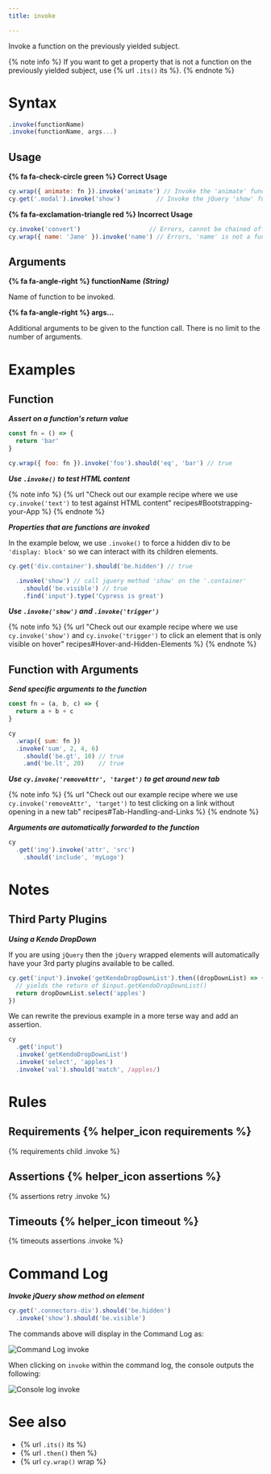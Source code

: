 ```yaml
---
title: invoke

---
```


Invoke a function on the previously yielded subject.

{% note info %}
If you want to get a property that is not a function on the previously yielded subject, use {% url `.its()` its %}.
{% endnote %}

# Syntax

```javascript
.invoke(functionName)
.invoke(functionName, args...)
```

## Usage

**{% fa fa-check-circle green %} Correct Usage**

```javascript
cy.wrap({ animate: fn }).invoke('animate') // Invoke the 'animate' function
cy.get('.modal').invoke('show')          // Invoke the jQuery 'show' function
```

**{% fa fa-exclamation-triangle red %} Incorrect Usage**

```javascript
cy.invoke('convert')                   // Errors, cannot be chained off 'cy'
cy.wrap({ name: 'Jane' }).invoke('name') // Errors, 'name' is not a function
```

## Arguments

**{% fa fa-angle-right %} functionName**  ***(String)***

Name of function to be invoked.

**{% fa fa-angle-right %} args...**

Additional arguments to be given to the function call. There is no limit to the number of arguments.

# Examples

## Function

***Assert on a function's return value***

```javascript
const fn = () => {
  return 'bar'
}

cy.wrap({ foo: fn }).invoke('foo').should('eq', 'bar') // true
```

***Use `.invoke()` to test HTML content***

{% note info %}
{% url "Check out our example recipe where we use `cy.invoke('text')` to test against HTML content" recipes#Bootstrapping-your-App %}
{% endnote %}

***Properties that are functions are invoked***

In the example below, we use `.invoke()` to force a hidden div to be `'display: block'` so we can interact with its children elements.

```javascript
cy.get('div.container').should('be.hidden') // true

  .invoke('show') // call jquery method 'show' on the '.container'
    .should('be.visible') // true
    .find('input').type('Cypress is great')
```

***Use `.invoke('show')` and `.invoke('trigger')`***

{% note info %}
{% url "Check out our example recipe where we use `cy.invoke('show')` and `cy.invoke('trigger')` to click an element that is only visible on hover" recipes#Hover-and-Hidden-Elements %}
{% endnote %}

## Function with Arguments

***Send specific arguments to the function***

```javascript
const fn = (a, b, c) => {
  return a + b + c
}

cy
  .wrap({ sum: fn })
  .invoke('sum', 2, 4, 6)
    .should('be.gt', 10) // true
    .and('be.lt', 20)    // true
```

***Use `cy.invoke('removeAttr', 'target')` to get around new tab***

{% note info %}
{% url "Check out our example recipe where we use `cy.invoke('removeAttr', 'target')` to test clicking on a link without opening in a new tab" recipes#Tab-Handling-and-Links %}
{% endnote %}

***Arguments are automatically forwarded to the function***

```javascript
cy
  .get('img').invoke('attr', 'src')
    .should('include', 'myLogo')
```

# Notes

## Third Party Plugins

***Using a Kendo DropDown***

If you are using `jQuery` then the `jQuery` wrapped elements will automatically have your 3rd party plugins available to be called.

```javascript
cy.get('input').invoke('getKendoDropDownList').then((dropDownList) => {
  // yields the return of $input.getKendoDropDownList()
  return dropDownList.select('apples')
})
```

We can rewrite the previous example in a more terse way and add an assertion.

```javascript
cy
  .get('input')
  .invoke('getKendoDropDownList')
  .invoke('select', 'apples')
  .invoke('val').should('match', /apples/)
```

# Rules

## Requirements {% helper_icon requirements %}

{% requirements child .invoke %}

## Assertions {% helper_icon assertions %}

{% assertions retry .invoke %}

## Timeouts {% helper_icon timeout %}

{% timeouts assertions .invoke %}

# Command Log

***Invoke jQuery show method on element***

```javascript
cy.get('.connectors-div').should('be.hidden')
  .invoke('show').should('be.visible')
```

The commands above will display in the Command Log as:

![Command Log invoke](/img/api/invoke/invoke-jquery-show-on-element-for-testing.png)

When clicking on `invoke` within the command log, the console outputs the following:

![Console log invoke](/img/api/invoke/log-function-invoked-and-return.png)

# See also

- {% url `.its()` its %}
- {% url `.then()` then %}
- {% url `cy.wrap()` wrap %}
